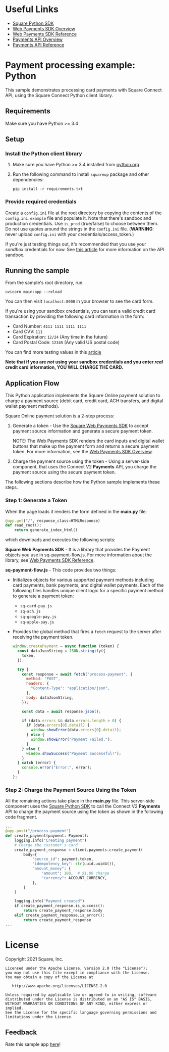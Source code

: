 # Useful Links

- [Square Python SDK](https://developer.squareup.com/docs/sdks/python)
- [Web Payments SDK Overview](https://developer.squareup.com/docs/web-payments/overview)
- [Web Payments SDK Reference](https://developer.squareup.com/reference/sdks/web/payments)
- [Payments API Overview](https://developer.squareup.com/docs/payments)
- [Payments API Reference](https://developer.squareup.com/reference/square/payments-api)

# Payment processing example: Python

This sample demonstrates processing card payments with Square Connect API, using the Square Connect Python client library.

## Requirements

Make sure you have Python >= 3.4

## Setup

### Install the Python client library

1. Make sure you have Python >= 3.4 installed from [python.org](https://www.python.org/).

2. Run the following command to install `squareup` package and other dependencies:

   `pip install -r requirements.txt`

### Provide required credentials

Create a `config.ini` file at the root directory by copying the contents of the `config.ini.example` file and populate it. Note that there's sandbox and production credentials. Use `is_prod` (true/false) to choose between them.
Do not use quotes around the strings in the `config.ini` file.
(**WARNING**: never upload `config.ini` with your credentials/access_token.)

If you're just testing things out, it's recommended that you use your _sandbox_ credentials for now. See
[this article](https://developer.squareup.com/docs/testing/sandbox)
for more information on the API sandbox.

## Running the sample

From the sample's root directory, run:

    uvicorn main:app --reload

You can then visit `localhost:8000` in your browser to see the card form.

If you're using your sandbox credentials, you can test a valid credit card
transaction by providing the following card information in the form:

- Card Number: `4111 1111 1111 1111`
- Card CVV: `111`
- Card Expiration: `12/24` (Any time in the future)
- Card Postal Code: `12345` (Any valid US postal code)

You can find more testing values in this [article](https://developer.squareup.com/docs/testing/test-values)

**Note that if you are _not_ using your sandbox credentials and you enter _real_ credit card information, YOU WILL CHARGE THE CARD.**

## Application Flow

This Python application implements the Square Online payment solution to charge a payment source (debit card, credit card, ACH transfers, and digital wallet payment methods).

Square Online payment solution is a 2-step process:

1. Generate a token - Use the [Square Web Payments SDK](https://developer.squareup.com/reference/sdks/web/payments) to accept payment source information and generate a secure payment token.

   NOTE: The Web Payments SDK renders the card inputs and digital wallet buttons that make up the payment form and returns a secure payment token. For more information, see the [Web Payments SDK Overview](https://developer.squareup.com/docs/web-payments/overview).

2. Charge the payment source using the token - Using a server-side component, that uses the Connect V2 **Payments** API, you charge the payment source using the secure payment token.

The following sections describe how the Python sample implements these steps.

### Step 1: Generate a Token

When the page loads it renders the form defined in the **main.py** file:

```python
@app.get("/", response_class=HTMLResponse)
def read_root():
    return generate_index_html()
```

which downloads and executes the following scripts:

**Square Web Payments SDK** - It is a library that provides the Payment objects you use in sq-payment-flow.js. For more information about the library, see [Web Payments SDK Reference](https://developer.squareup.com/reference/sdks/web/payments).

**sq-payment-flow.js** - This code provides two things:

- Initializes objects for various supported payment methods including card payments, bank payments, and digital wallet payments. Each of the following files handles unique client logic for a specific payment method to generate a payment token:

  - `sq-card-pay.js`
  - `sq-ach.js`
  - `sq-google-pay.js`
  - `sq-apple-pay.js`

- Provides the global method that fires a `fetch` request to the server after receiving the payment token.

  ```javascript
  window.createPayment = async function (token) {
    const dataJsonString = JSON.stringify({
      token,
    });

    try {
      const response = await fetch("process-payment", {
        method: "POST",
        headers: {
          "Content-Type": "application/json",
        },
        body: dataJsonString,
      });

      const data = await response.json();

      if (data.errors && data.errors.length > 0) {
        if (data.errors[0].detail) {
          window.showError(data.errors[0].detail);
        } else {
          window.showError("Payment Failed.");
        }
      } else {
        window.showSuccess("Payment Successful!");
      }
    } catch (error) {
      console.error("Error:", error);
    }
  };
  ```

### Step 2: Charge the Payment Source Using the Token

All the remaining actions take place in the **main.py** file. This server-side component uses the [Square Python SDK](https://developer.squareup.com/docs/sdks/python) to call the Connect V2 **Payments** API to charge the payment source using the token as shown in the following code fragment.

```python
...
@app.post("/process-payment")
def create_payment(payment: Payment):
    logging.info("Creating payment")
    # Charge the customer's card
    create_payment_response = client.payments.create_payment(
        body={
            "source_id": payment.token,
            "idempotency_key": str(uuid.uuid4()),
            "amount_money": {
                "amount": 100,  # $1.00 charge
                "currency": ACCOUNT_CURRENCY,
            },
        }
    )

    logging.info("Payment created")
    if create_payment_response.is_success():
        return create_payment_response.body
    elif create_payment_response.is_error():
        return create_payment_response
...
```

# License

Copyright 2021 Square, Inc.
​

```
Licensed under the Apache License, Version 2.0 (the "License");
you may not use this file except in compliance with the License.
You may obtain a copy of the License at
​
   http://www.apache.org/licenses/LICENSE-2.0
​
Unless required by applicable law or agreed to in writing, software
distributed under the License is distributed on an "AS IS" BASIS,
WITHOUT WARRANTIES OR CONDITIONS OF ANY KIND, either express or implied.
See the License for the specific language governing permissions and
limitations under the License.
```

## Feedback

Rate this sample app [here](https://delighted.com/t/Z1xmKSqy)!
